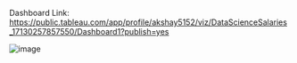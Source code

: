 Dashboard Link: https://public.tableau.com/app/profile/akshay5152/viz/DataScienceSalaries_17130257857550/Dashboard1?publish=yes



![image](https://github.com/Nightshade96/Tableau_Projects/assets/94909391/70c4fd37-5748-4be5-a1e2-385716152bc2)
